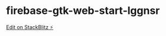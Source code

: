 # firebase-gtk-web-start-lggnsr

[Edit on StackBlitz ⚡️](https://stackblitz.com/edit/firebase-gtk-web-start-lggnsr)